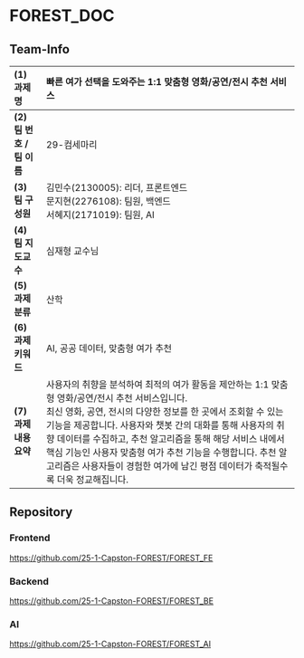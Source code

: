 # FOREST_DOC

## Team-Info
| **(1) 과제명** | 빠른 여가 선택을 도와주는 1:1 맞춤형 영화/공연/전시 추천 서비스 |
|:---|:---|
| **(2) 팀 번호 / 팀 이름** | 29-컴세마리 |
| **(3) 팀 구성원** | 김민수(2130005): 리더, 프론트엔드  <br> 문지현(2276108): 팀원, 백엔드 <br> 서혜지(2171019): 팀원, AI |
| **(4) 팀 지도교수** | 심재형 교수님 |
| **(5) 과제 분류** | 산학 |
| **(6) 과제 키워드** | AI, 공공 데이터, 맞춤형 여가 추천 |
| **(7) 과제 내용 요약** | 사용자의 취향을 분석하여 최적의 여가 활동을 제안하는 1:1 맞춤형 영화/공연/전시 추천 서비스입니다. <br>최신 영화, 공연, 전시의 다양한 정보를 한 곳에서 조회할 수 있는 기능을 제공합니다. 사용자와 챗봇 간의 대화를 통해 사용자의 취향 데이터를 수집하고, 추천 알고리즘을 통해 해당 서비스 내에서 핵심 기능인 사용자 맞춤형 여가 추천 기능을 수행합니다. 추천 알고리즘은 사용자들이 경험한 여가에 남긴 평점 데이터가 축적될수록 더욱 정교해집니다. |

## Repository
### Frontend
https://github.com/25-1-Capston-FOREST/FOREST_FE
### Backend
https://github.com/25-1-Capston-FOREST/FOREST_BE
### AI
https://github.com/25-1-Capston-FOREST/FOREST_AI
